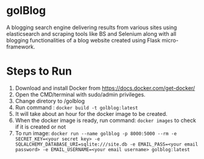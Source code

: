 # golBlog
A blogging search engine delivering results from various sites using elasticsearch and scraping tools like BS and Selenium along with all blogging functionalities of a blog website created using Flask micro-framework.
# Steps to Run
 1. Download and install Docker from https://docs.docker.com/get-docker/
 2. Open the CMD/terminal with sudo/admin privileges.
 3. Change diretory to /golblog
 4. Run command : `docker build -t golblog:latest`
 5. It will take about an hour for the docker image to be created.
 6. When the docker image is ready, run command: `docker images` to check if it is created or not
 7. To run image: `docker run --name golblog -p 8000:5000 --rm -e SECRET_KEY=<your secret key> -e SQLALCHEMY_DATABASE_URI=sqlite:///site.db -e EMAIL_PASS=<your email password> -e EMAIL_USERNAME=<your email username> golblog:latest`
